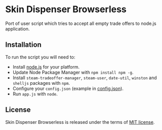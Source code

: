 # Skin Dispenser Browserless

Port of user script which tries to accept all empty trade offers to node.js application.

## Installation
To run the script you will need to:
* Install [node.js](https://nodejs.org) for your platform.
* Update Node Package Manager with ```npm install npm -g```.
* Install ```steam-tradeoffer-manager```, ```steam-user```, ```date-util```, ```winston``` and ```shelljs``` packages with ```npm```.
* Configure your ```config.json``` (example in [config.json](./src/config.json)).
* Run ```app.js``` with ```node```.

## License
Skin Dispenser Browserless is released under the terms of [MIT license](./LICENSE.md).
